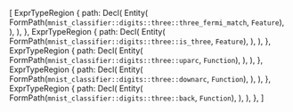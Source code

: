 [
    ExprTypeRegion {
        path: Decl(
            Entity(
                FormPath(`mnist_classifier::digits::three::three_fermi_match`, `Feature`),
            ),
        ),
    },
    ExprTypeRegion {
        path: Decl(
            Entity(
                FormPath(`mnist_classifier::digits::three::is_three`, `Feature`),
            ),
        ),
    },
    ExprTypeRegion {
        path: Decl(
            Entity(
                FormPath(`mnist_classifier::digits::three::uparc`, `Function`),
            ),
        ),
    },
    ExprTypeRegion {
        path: Decl(
            Entity(
                FormPath(`mnist_classifier::digits::three::downarc`, `Function`),
            ),
        ),
    },
    ExprTypeRegion {
        path: Decl(
            Entity(
                FormPath(`mnist_classifier::digits::three::back`, `Function`),
            ),
        ),
    },
]